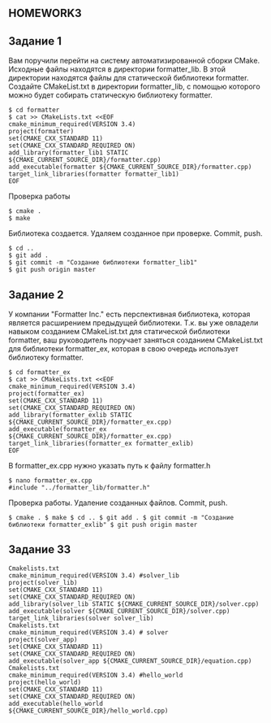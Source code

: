 ## HOMEWORK3
## Задание 1
Вам поручили перейти на систему автоматизированной сборки CMake. Исходные файлы находятся в директории formatter_lib. В этой директории находятся файлы для статической библиотеки formatter. Создайте CMakeList.txt в директории formatter_lib, с помощью которого можно будет собирать статическую библиотеку formatter.
```
$ cd formatter
$ cat >> CMakeLists.txt <<EOF
cmake_minimum_required(VERSION 3.4)
project(formatter)
set(CMAKE_CXX_STANDARD 11)
set(CMAKE_CXX_STANDARD_REQUIRED ON)
add_library(formatter_lib1 STATIC ${CMAKE_CURRENT_SOURCE_DIR}/formatter.cpp)
add_executable(formatter ${CMAKE_CURRENT_SOURCE_DIR}/formatter.cpp)
target_link_libraries(formatter formatter_lib1)
EOF
```
Проверка работы
```
$ cmake .
$ make
```
Библиотека создается. Удаляем созданное при проверке. Commit, push.
```
$ cd ..
$ git add .
$ git commit -m "Создание библиотеки formatter_lib1"
$ git push origin master
```
## Задание 2
У компании "Formatter Inc." есть перспективная библиотека, которая является расширением предыдущей библиотеки. Т.к. вы уже овладели навыком созданием CMakeList.txt для статической библиотеки formatter, ваш руководитель поручает заняться созданием CMakeList.txt для библиотеки formatter_ex, которая в свою очередь использует библиотеку formatter.
```
$ cd formatter_ex
$ cat >> CMakeLists.txt <<EOF
cmake_minimum_required(VERSION 3.4)
project(formatter_ex)
set(CMAKE_CXX_STANDARD 11)
set(CMAKE_CXX_STANDARD_REQUIRED ON)
add_library(formatter_exlib STATIC ${CMAKE_CURRENT_SOURCE_DIR}/formatter_ex.cpp)
add_executable(formatter_ex ${CMAKE_CURRENT_SOURCE_DIR}/formatter_ex.cpp)
target_link_libraries(formatter_ex formatter_exlib)
EOF
```
В formatter_ex.cpp нужно указать путь к файлу formatter.h
```
$ nano formatter_ex.cpp
#include "../formatter_lib/formatter.h"
```
Проверка работы. Удаление созданных файлов. Commit, push.
```
$ cmake . $ make $ cd .. $ git add . $ git commit -m "Создание библиотеки formatter_exlib" $ git push origin master
```
## Задание 33
```
Cmakelists.txt
cmake_minimum_required(VERSION 3.4) #solver_lib
project(solver_lib)
set(CMAKE_CXX_STANDARD 11)
set(CMAKE_CXX_STANDARD_REQUIRED ON)
add_library(solver_lib STATIC ${CMAKE_CURRENT_SOURCE_DIR}/solver.cpp)
add_executable(solver ${CMAKE_CURRENT_SOURCE_DIR}/solver.cpp)
target_link_libraries(solver solver_lib)
Cmakelists.txt
cmake_minimum_required(VERSION 3.4) # solver
project(solver_app)
set(CMAKE_CXX_STANDARD 11)
set(CMAKE_CXX_STANDARD_REQUIRED ON)
add_executable(solver_app ${CMAKE_CURRENT_SOURCE_DIR}/equation.cpp)
Cmakelists.txt
cmake_minimum_required(VERSION 3.4) #hello_world
project(hello_world)
set(CMAKE_CXX_STANDARD 11)
set(CMAKE_CXX_STANDARD_REQUIRED ON)
add_executable(hello_world ${CMAKE_CURRENT_SOURCE_DIR}/hello_world.cpp)
```
